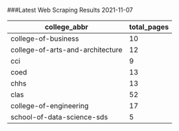 ###Latest Web Scraping Results 2021-11-07

|college_abbr|total_pages|
| ----------- | ----------- |
|college-of-business|10|
|college-of-arts-and-architecture|12|
|cci|9|
|coed|13|
|chhs|13|
|clas|52|
|college-of-engineering|17|
|school-of-data-science-sds|5|
